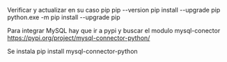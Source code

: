 Verificar y actualizar en su caso pip
    pip --version
    pip install --upgrade pip
    python.exe -m pip install --upgrade pip

Para integrar MySQL hay que ir a pypi y buscar el modulo mysql-conector
    https://pypi.org/project/mysql-connector-python/

Se instala
    pip install mysql-connector-python


